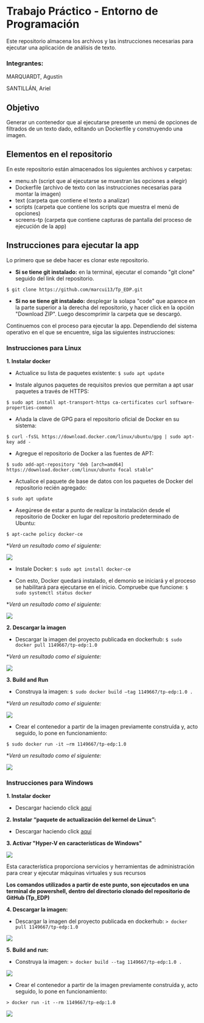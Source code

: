 # Trabajo Práctico - Entorno de Programación



Este repositorio almacena los archivos y las instrucciones necesarias para ejecutar una aplicación de análisis de texto.

### Integrantes:
MARQUARDT, Agustín

SANTILLÁN, Ariel

## Objetivo

Generar un contenedor que al ejecutarse presente un menú de
opciones de filtrados de un texto dado, editando un Dockerfile y construyendo una imagen.

## Elementos en el repositorio

En este repositorio están almacenados los siguientes archivos y carpetas:
- menu.sh (script que al ejecutarse se muestran las opciones a elegir)
- Dockerfile (archivo de texto con las instrucciones necesarias para montar la imagen)
- text (carpeta que contiene el texto a analizar)
- scripts (carpeta que contiene los scripts que muestra el menú de opciones)
- screens-tp (carpeta que contiene capturas de pantalla del proceso de ejecución de la app)

## Instrucciones para ejecutar la app

Lo primero que se debe hacer es clonar este repositorio.
- **Si se tiene git instalado:** en la terminal, ejecutar el comando "git clone" seguido del link del repositorio.

`$ git clone https://github.com/marcui13/Tp_EDP.git`
- **Si no se tiene git instalado:** desplegar la solapa "code" que aparece en la parte superior a la derecha del repositorio, y hacer click en la opción "Download ZIP". Luego descomprimir la carpeta que se descargó.

Continuemos con el proceso para ejecutar la app. Dependiendo del sistema operativo en el que se encuentre, siga las siguientes instrucciones:

### Instrucciones para Linux

**1. Instalar docker**
- Actualice su lista de paquetes existente:
`$ sudo apt update`

- Instale algunos paquetes de requisitos previos que permitan a apt usar paquetes a través de HTTPS:

`$ sudo apt install apt-transport-https ca-certificates curl software-properties-common`

- Añada la clave de GPG para el repositorio oficial de Docker en su sistema:

`$ curl -fsSL https://download.docker.com/linux/ubuntu/gpg | sudo apt-key add -`

- Agregue el repositorio de Docker a las fuentes de APT:

`$ sudo add-apt-repository "deb [arch=amd64] https://download.docker.com/linux/ubuntu focal stable"`

- Actualice el paquete de base de datos con los paquetes de Docker del repositorio recién agregado:

`$ sudo apt update`

- Asegúrese de estar a punto de realizar la instalación desde el repositorio de Docker en lugar del repositorio predeterminado de Ubuntu:

`$ apt-cache policy docker-ce`

**Verá un resultado como el siguiente:*

<img src="/screens-tp/dockercache.PNG">

- Instale Docker:
`$ sudo apt install docker-ce`

- Con esto, Docker quedará instalado, el demonio se iniciará y el proceso se habilitará para ejecutarse en el inicio. Compruebe que funcione:
`$ sudo systemctl status docker`

**Verá un resultado como el siguiente:*

<img src="/screens-tp/dockerservice.PNG">

**2. Descargar la imagen**

- Descargar la imagen del proyecto publicada en dockerhub:
`$ sudo docker pull 1149667/tp-edp:1.0`

**Verá un resultado como el siguiente:*

<img src="/screens-tp/dockerpullimg.PNG">


**3. Build and Run**

- Construya la imagen:
`$ sudo docker build –tag 1149667/tp-edp:1.0 .`

**Verá un resultado como el siguiente:*

<img src="/screens-tp/dockerbuild.PNG">

- Crear el contenedor a partir de la imagen previamente construída y, acto seguido, lo pone en funcionamiento:

`$ sudo docker run -it –rm 1149667/tp-edp:1.0
`

**Verá un resultado como el siguiente:*

<img src="/screens-tp/dockerrun.PNG">


### Instrucciones para Windows

**1. Instalar docker**

- Descargar haciendo click [aquí](https://docs.docker.com/desktop/install/windows-install/ "aquí")


**2. Instalar “paquete de actualización del kernel de Linux”:**
- Descargar haciendo click [aquí](https://wslstorestorage.blob.core.windows.net/wslblob/wsl_update_x64.msi "aquí")

**3. Activar "Hyper-V en características de Windows"**

<img src="/screens-tp/caractwind.PNG">

Esta característica proporciona servicios y herramientas de administración para crear y ejecutar máquinas virtuales y sus recursos

**Los comandos utilizados a partir de este punto, son ejecutados en una terminal de powershell, dentro del directorio clonado del repositorio de GitHub (Tp_EDP)**

**4. Descargar la imagen:**

- Descargar la imagen del proyecto publicada en dockerhub:
`> docker pull 1149667/tp-edp:1.0`

<img src="/screens-tp/dockerpullw.PNG">

**5. Build and run:**

- Construya la imagen:
`> docker build --tag 1149667/tp-edp:1.0 .`

<img src="/screens-tp/dockerbuildw.PNG">

- Crear el contenedor a partir de la imagen previamente construída y, acto seguido, lo pone en funcionamiento:

`> docker run -it --rm 1149667/tp-edp:1.0`

<img src="/screens-tp/dockerrunw.PNG">
